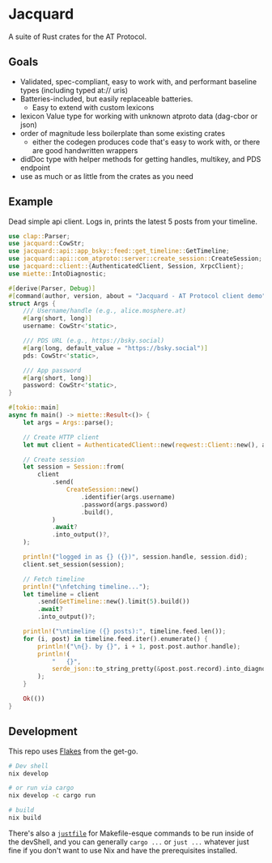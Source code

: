 # Jacquard

A suite of Rust crates for the AT Protocol.


## Goals

- Validated, spec-compliant, easy to work with, and performant baseline types (including typed at:// uris)
- Batteries-included, but easily replaceable batteries.
  - Easy to extend with custom lexicons
- lexicon Value type for working with unknown atproto data (dag-cbor or json)
- order of magnitude less boilerplate than some existing crates
  - either the codegen produces code that's easy to work with, or there are good handwritten wrappers
- didDoc type with helper methods for getting handles, multikey, and PDS endpoint
- use as much or as little from the crates as you need


## Example

Dead simple api client. Logs in, prints the latest 5 posts from your timeline.

```rust
use clap::Parser;
use jacquard::CowStr;
use jacquard::api::app_bsky::feed::get_timeline::GetTimeline;
use jacquard::api::com_atproto::server::create_session::CreateSession;
use jacquard::client::{AuthenticatedClient, Session, XrpcClient};
use miette::IntoDiagnostic;

#[derive(Parser, Debug)]
#[command(author, version, about = "Jacquard - AT Protocol client demo")]
struct Args {
    /// Username/handle (e.g., alice.mosphere.at)
    #[arg(short, long)]
    username: CowStr<'static>,

    /// PDS URL (e.g., https://bsky.social)
    #[arg(long, default_value = "https://bsky.social")]
    pds: CowStr<'static>,

    /// App password
    #[arg(short, long)]
    password: CowStr<'static>,
}

#[tokio::main]
async fn main() -> miette::Result<()> {
    let args = Args::parse();

    // Create HTTP client
    let mut client = AuthenticatedClient::new(reqwest::Client::new(), args.pds);

    // Create session
    let session = Session::from(
        client
            .send(
                CreateSession::new()
                    .identifier(args.username)
                    .password(args.password)
                    .build(),
            )
            .await?
            .into_output()?,
    );

    println!("logged in as {} ({})", session.handle, session.did);
    client.set_session(session);

    // Fetch timeline
    println!("\nfetching timeline...");
    let timeline = client
        .send(GetTimeline::new().limit(5).build())
        .await?
        .into_output()?;

    println!("\ntimeline ({} posts):", timeline.feed.len());
    for (i, post) in timeline.feed.iter().enumerate() {
        println!("\n{}. by {}", i + 1, post.post.author.handle);
        println!(
            "   {}",
            serde_json::to_string_pretty(&post.post.record).into_diagnostic()?
        );
    }

    Ok(())
}
```

## Development

This repo uses [Flakes](https://nixos.asia/en/flakes) from the get-go.

```bash
# Dev shell
nix develop

# or run via cargo
nix develop -c cargo run

# build
nix build
```

There's also a [`justfile`](https://just.systems/) for Makefile-esque commands to be run inside of the devShell, and you can generally `cargo ...` or `just ...` whatever just fine if you don't want to use Nix and have the prerequisites installed.
